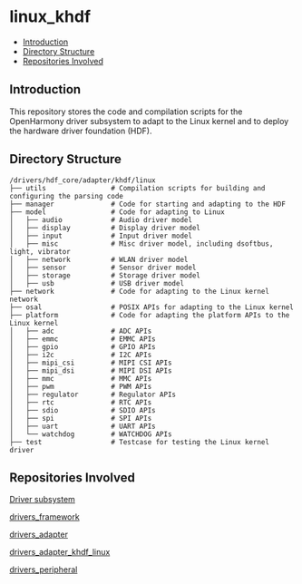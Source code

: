 # linux\_khdf<a name="EN-US_TOPIC_0000001078489630"></a>

-   [Introduction](#section11660541593)
-   [Directory Structure](#section161941989596)
-   [Repositories Involved](#section1371113476307)

## Introduction<a name="section11660541593"></a>

This repository stores the code and compilation scripts for the OpenHarmony driver subsystem to adapt to the Linux kernel and to deploy the hardware driver foundation \(HDF\).

## Directory Structure<a name="section161941989596"></a>

```
/drivers/hdf_core/adapter/khdf/linux
├── utils                # Compilation scripts for building and configuring the parsing code
├── manager              # Code for starting and adapting to the HDF
├── model                # Code for adapting to Linux
│   ├── audio            # Audio driver model
│   ├── display          # Display driver model
│   ├── input            # Input driver model
│   ├── misc             # Misc driver model, including dsoftbus, light, vibrator
│   ├── network          # WLAN driver model
│   ├── sensor           # Sensor driver model
│   ├── storage          # Storage driver model
│   ├── usb              # USB driver model
├── network              # Code for adapting to the Linux kernel network
├── osal                 # POSIX APIs for adapting to the Linux kernel
├── platform             # Code for adapting the platform APIs to the Linux kernel
│   ├── adc              # ADC APIs
│   ├── emmc             # EMMC APIs
│   ├── gpio             # GPIO APIs
│   ├── i2c              # I2C APIs
│   ├── mipi_csi         # MIPI CSI APIs
│   ├── mipi_dsi         # MIPI DSI APIs
│   ├── mmc              # MMC APIs
│   ├── pwm              # PWM APIs
│   ├── regulator        # Regulator APIs
│   ├── rtc              # RTC APIs
│   ├── sdio             # SDIO APIs
│   ├── spi              # SPI APIs
│   ├── uart             # UART APIs
│   └── watchdog         # WATCHDOG APIs
├── test                 # Testcase for testing the Linux kernel driver
```

## Repositories Involved<a name="section1371113476307"></a>

[Driver subsystem](https://gitee.com/openharmony/docs/blob/master/en/readme/driver-subsystem.md)

[drivers\_framework](https://gitee.com/openharmony/drivers_framework/blob/master/README.md)

[drivers\_adapter](https://gitee.com/openharmony/drivers_adapter/blob/master/README.md)

[drivers\_adapter\_khdf\_linux](https://gitee.com/openharmony/drivers_adapter_khdf_linux/blob/master/README.md)

[drivers\_peripheral](https://gitee.com/openharmony/drivers_peripheral/blob/master/README.md)

